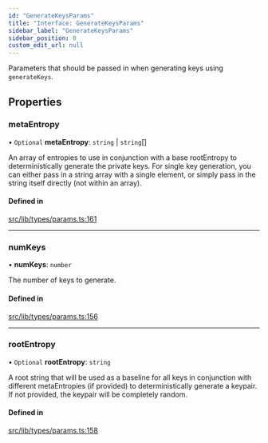 ```yaml
---
id: "GenerateKeysParams"
title: "Interface: GenerateKeysParams"
sidebar_label: "GenerateKeysParams"
sidebar_position: 0
custom_edit_url: null
---
```


Parameters that should be passed in when generating keys using `generateKeys`.

## Properties

### metaEntropy

• `Optional` **metaEntropy**: `string` \| `string`[]

An array of entropies to use in conjunction with a base rootEntropy to deterministically generate the private keys. For single key generation, you can either pass in a string array with a single element, or simply 
pass in the string itself directly (not within an array).

#### Defined in

[src/lib/types/params.ts:161](https://github.com/keypom/keypom-js/blob/8c566df/src/lib/types/params.ts#L161)

___

### numKeys

• **numKeys**: `number`

The number of keys to generate.

#### Defined in

[src/lib/types/params.ts:156](https://github.com/keypom/keypom-js/blob/8c566df/src/lib/types/params.ts#L156)

___

### rootEntropy

• `Optional` **rootEntropy**: `string`

A root string that will be used as a baseline for all keys in conjunction with different metaEntropies (if provided) to deterministically generate a keypair. If not provided, the keypair will be completely random.

#### Defined in

[src/lib/types/params.ts:158](https://github.com/keypom/keypom-js/blob/8c566df/src/lib/types/params.ts#L158)
